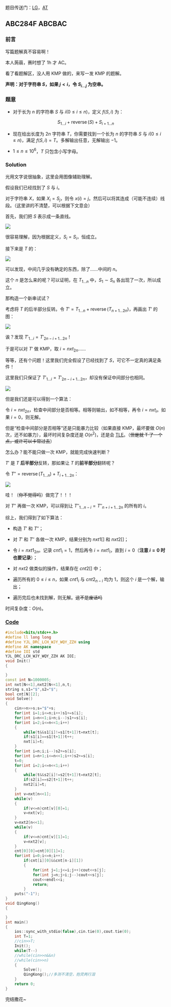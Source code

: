 题目传送门：[LG](https://www.luogu.com.cn/problem/AT_abc284_f)，[AT](https://atcoder.jp/contests/abc284/tasks/abc284_f)

## ABC284F ABCBAC

### 前言

写篇题解真不容易啊！

本人蒟蒻，赛时想了 1h 才 AC。

看了看题解区，没人用 KMP 做的，来写一发 KMP 的题解。

**声明：对于字符串 $S$，如果 $j<i$，令 $S_{i\dots j}$ 为空串。**

### 题意

- 对于长为 $n$ 的字符串 $S$ 与 $i(0\le i\le n)$，定义 $f(S,i)$ 为：

$$S_{1\dots i}+\operatorname{reverse}(S)+S_{i+1\dots n}$$

- 现在给出长度为 $2n$ 字符串 $T$，你需要找到一个长为 $n$ 的字符串 $S$ 与 $i(0\le i\le n)$，满足 $f(S,i)=T$。多解输出任意，无解输出 $-1$。

- $1\le n\le10^6$，$T$ 只包含小写字母。

### Solution

光用文字说很抽象，这里会用图像辅助理解。

假设我们已经找到了 $S$ 与 $i$。

对于字符串 $X$，如果 $X_i=S_j$，则令 $x(i)=j$。然后可以将其连成（可能不连续）线段。（这里讲的不清楚，可以根据下文意会）

首先，我们把 $S$ 表示成一条直线。

![](https://cdn.luogu.com.cn/upload/image_hosting/2dutrveb.png)

很容易理解，因为根据定义，$S_i=S_i$，恒成立。

接下来是 $T$ 的：

![](https://cdn.luogu.com.cn/upload/image_hosting/mi99h4ou.png)

可以发现，中间几乎没有确定的东西，除了……中间的 $n$。

这个 $n$ 是怎么来的呢？可以证明，在 $T_{1\dots n}$ 中，$S_1\sim S_n$ 各出现了一次，所以成立。

那构造一个新串试试？

考虑将 $T$ 的后半部分反转。令 $T'=T_{1\dots n}+\operatorname{reverse}(T_{n+1\dots2n})$，再画出 $T'$ 的图：

![](https://cdn.luogu.com.cn/upload/image_hosting/yz7tkslk.png)

诶？发现 $T'_{1\dots i}=T'_{2n-i+1\dots 2n}$！

于是可以对 $T'$ 做 KMP，取 $i=nxt_{2n}$……

等等，还有个问题！这里我们完全假设了已经找到了 $S$，可它不一定真的满足条件！

这里我们只保证了 $T'_{1\dots i}=T'_{2n-i+1\dots 2n}$，却没有保证中间部分也相同。

![](https://cdn.luogu.com.cn/upload/image_hosting/x7h7qu3z.png)

但是我们还是可以得到一个算法：

令 $i=nxt_{2n}$，检查中间部分是否相等。相等则输出，如不相等，再令 $i=nxt_i$。如果 $i=0$，则无解。

但是“检查中间部分是否相等”还是只能暴力比较（如果直接 KMP，最坏要做 $O(n)$ 次，还不如暴力），最坏时间复杂度还是 $O(n^2)$，还是会 [TLE](https://atcoder.jp/contests/abc284/submissions/37838140)。（~~但是就 T 了一个点，或许可以卡常过去~~）

怎么办？能不能只做一次 KMP，就能完成快速判断？

$T'$ 是 $T$ **后半部分**反转，那如果让 $T$ 的**前半部分**翻转呢？

令 $T''=\operatorname{reverse}(T_{1\dots n})+T_{i+1\dots 2n}$：

![](https://cdn.luogu.com.cn/upload/image_hosting/9rafgicb.png)

哇！（~~你不觉得吗~~）做完了！！！

对 $T''$ 再做一次 KMP，可以得到让 $T''_{1\dots n-i}=T''_{n+i+1\dots2n}$ 的所有的 $i$。

综上，我们得到了如下算法：

- 构造 $T'$ 和 $T''$；

- 对 $T'$ 和 $T''$ 各做一次 KMP，结果分别为 $nxt1[]$ 和 $nxt2[]$；

- 令 $i=nxt1_{2n}$。记录 $cnt1_{i}=1$，然后再令 $i=nxt1_i$，直到 $i=0$（**注意 $i=0$ 时也要记录**）；

- 对 $nxt2$ 做类似的操作，结果存在 $cnt2[]$ 中；

- 遍历所有的 $0\le i\le n$，如果 $cnt1_i$ 与 $cnt2_{n-i}$ 均为 $1$，则这个 $i$ 是一个解，输出；

- 遍历完后也未找到解，则无解。~~这不是废话吗~~

时间复杂度：$O(n)$。

### [Code](https://atcoder.jp/contests/abc284/submissions/37843272)

```cpp
#include<bits/stdc++.h>
#define ll long long
#define YJL_DRC_LCH_WJY_WQY_ZZH using
#define AK namespace
#define IOI std
YJL_DRC_LCH_WJY_WQY_ZZH AK IOI;
void Init()
{

}
const int N=1000005;
int nxt[N<<1],nxt2[N<<1],n,t;
string s,s1="$",s2="$";
bool cnt[N][2];
void Solve()
{
	cin>>n>>s;s="$"+s;
	for(int i=1;i<=n;i++)s1+=s[i];
	for(int i=n<<1;i>n;i--)s1+=s[i];
	for(int i=2;i<=n<<1;i++)
	{
		while(t&&s1[i]!=s1[t+1])t=nxt[t];
		if(s1[i]==s1[t+1])t++;
		nxt[i]=t;
	}
	for(int i=n;i;i--)s2+=s[i];
	for(int i=n+1;i<=n<<1;i++)s2+=s[i];
	t=0;
	for(int i=2;i<=n<<1;i++)
	{
		while(t&&s2[i]!=s2[t+1])t=nxt2[t];
		if(s2[i]==s2[t+1])t++;
		nxt2[i]=t;
	}
	int v=nxt[n<<1];
	while(v)
	{
		if(v<=n)cnt[v][0]=1;
		v=nxt[v];
	}
	v=nxt2[n<<1];
	while(v)
	{
		if(v<=n)cnt[v][1]=1;
		v=nxt2[v];
	}
	cnt[0][0]=cnt[0][1]=1;
	for(int i=0;i<=n;i++)
		if(cnt[i][0]&&cnt[n-i][1])
		{
			for(int j=1;j<=i;j++)cout<<s[j];
			for(int j=n;j>i;j--)cout<<s[j];
			cout<<endl<<i;
			return;
		}
	puts("-1");
}
void QingKong()
{

}
int main()
{
	ios::sync_with_stdio(false),cin.tie(0),cout.tie(0);
	int T=1;
	//cin>>T;
	Init();
	while(T--)
	//while(cin>>n&&n)
	//while(cin>>n)
	{
		Solve();
		QingKong();//多测不清空，抱灵两行泪
	}
	return 0;
}
```

完结撒花~